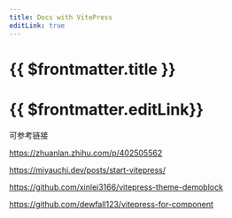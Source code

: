 ```yaml
---
title: Docs with VitePress
editLink: true
---
```


# {{ $frontmatter.title }}

# {{ $frontmatter.editLink}}

可参考链接

https://zhuanlan.zhihu.com/p/402505562


https://miyauchi.dev/posts/start-vitepress/

https://github.com/xinlei3166/vitepress-theme-demoblock

https://github.com/dewfall123/vitepress-for-component
